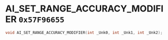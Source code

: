 # AI_SET_RANGE_ACCURACY_MODIFIER `0x57F96655`

```cpp
void AI_SET_RANGE_ACCURACY_MODIFIER(int _Unk0, int _Unk1, int _Unk2);
```